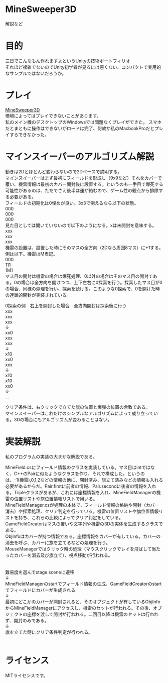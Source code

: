 ﻿# MineSweeper3D
解説など

# 目的
三日でこんなもん作れますよというUnityの技術ポートフィリオ  
それほど複雑でないのでUnity初学者が見るには悪くない、コンパクトで実用的なサンプルではないだろうか。

# プレイ
[MineSweeper3D](https://developer.cloud.unity3d.com/share/b1rzZO0s1X/webgl/)  
環境によってはプレイできないことがあります。  
私のメイン機のデスクトップのWindowsでは問題なくプレイができた。
スマホだとまともに操作はできないがロードは完了、何故か私のMacbookProだとプレイすらできなかった。  

# マインスイーパーのアルゴリズム解説

動きは2Dとほとんど変わらないので2Dベースで説明する。  
マインスイーパーはまず最初にフィールドを形成し（9x9など）それをカバーで覆い、機雷情報は最初のカバー開封後に設置する。というのも一手目で爆死する可能性があるのは、ただでさえ後半は運が絡むので、ゲーム性の観点から排除する必要がある。  
フィールドの初期化は0埋めが良い。3x3で例えるなら以下の状態。  
000  
000  
000  
見た目としては開いていないので以下のようになる。xは未開封を意味する。  
xxx  
xxx  
xxx  
機雷の設置は、設置した時にそのマスの全方向（2Dなら周囲8マス）に+1する。例は以下。機雷はM表記。  
000  
111  
1M1  
マス目の開封は機雷の場合は爆死処理、0以外の場合はそのマス目の開封である。0の場合は全方向を開けつつ、上下左右に0探索を行う。探索したマス目が0の場合、同様の処理を行い、探索を続ける。このような0探索で、0を開けた時の連鎖的開封が実装されている。  
   
0探索の例　右上を開封した場合　全方向開封は探索後に行う  
xxx  
xxx  
xxx  
↓  
xx0  
xxx  
xxx  
↓  
x10  
xx0  
xxx  
↓  
x10  
x10  
xx0  
↓  
...  
  
  
クリア条件は、右クリックで立てた旗の位置と爆弾の位置の合致である。  
マインスイーパーはこれだけのシンプルなアルゴリズムによって成り立っている。3Dの場合にもアルゴリズムが変わることはない。  

# 実装解説
私のプログラムの実装の大まかな解説である。  
  
MineField.csにフィールド情報のクラスを実装している。マス目はintではなく、C++のPairに似たようなクラスを作り、それで構成した。というのは、-1(機雷),0,1,2などの情報の他に、開封済み、旗立て済みなどの情報も入れる必要があるからだ。Pair.firstに前者の情報、Pair.secondに後者の情報を入れる。Tripleクラスがあるが、これには座標情報を入れ、MineFieldManagerの機雷の位置リストや旗位置情報リストで用いる。  
MineFieldManager.csが処理の本体で、フィールド情報の格納や開封（カバー消去）や探索処理、クリア判定を行っている。機雷の位置リストや旗位置情報リストを持ち、これらの比較によってクリア判定をしている。  
GameFieldCreatorはマスの覆いや文字列や機雷の3Dの実体を生成するクラスである。  
ObjInfoはカバーが持つ情報である。座標情報をカバーが有している。カバーの消去を呼ぶ、カバーに旗を立てるなどの処理を行う。  
MouseManagerではクリック時の処理（マウスクリックでレイを飛ばして当たったカバーを消去及び旗立て）、視点移動が行われる。  
　  
  
難易度を選んでstage.sceneに遷移  
↓  
MineFieldManagerのstartでフィールド情報の生成、GameFieldCreatorのstartでフィールドにカバーが生成される  
↓  
最初にどこかのカバーが開封されると、そのオブジェクトが有しているObjInfoからMineFieldManagerにアクセスし、機雷のセットが行われる。その後、オブジェクトの座標を渡して開封が行われる。二回目以降は機雷のセットは行われず、開封のみである。  
↓  
旗を立てた時にクリア条件判定が行われる。  
　


# ライセンス
MITライセンスです。
　
